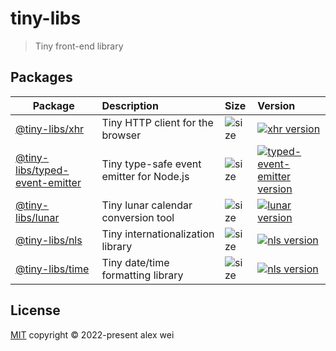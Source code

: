 # tiny-libs

> Tiny front-end library

## Packages

| Package                       | Description                      | Size                                                 | Version                                                                        |
| ----------------------------- | :------------------------------- | :--------------------------------------------------- | :----------------------------------------------------------------------------------------------------- |
| [@tiny-libs/xhr](packages/xhr) | Tiny HTTP client for the browser | ![size](https://img.shields.io/badge/-<3kb-blue.svg) | [![xhr version](https://img.shields.io/npm/v/@tiny-libs/xhr.svg?label=%20)](packages/xhr/CHANGELOG.md) |
| [@tiny-libs/typed-event-emitter](packages/typed-event-emitter) | Tiny type-safe event emitter for Node.js | ![size](https://img.shields.io/badge/0kb-blue.svg) | [![typed-event-emitter version](https://img.shields.io/npm/v/@tiny-libs/typed-event-emitter.svg?label=%20)](packages/typed-event-emitter/CHANGELOG.md) |
| [@tiny-libs/lunar](packages/lunar) | Tiny lunar calendar conversion tool | ![size](https://img.shields.io/badge/<12kb-blue.svg) | [![lunar version](https://img.shields.io/npm/v/@tiny-libs/lunar.svg?label=%20)](packages/lunar/CHANGELOG.md) |
| [@tiny-libs/nls](packages/nls) | Tiny internationalization library | ![size](https://img.shields.io/badge/<1kb-blue.svg) | [![nls version](https://img.shields.io/npm/v/@tiny-libs/nls.svg?label=%20)](packages/nls/CHANGELOG.md) |
| [@tiny-libs/time](packages/time) | Tiny date/time formatting library | ![size](https://img.shields.io/badge/<2kb-blue.svg) | [![nls version](https://img.shields.io/npm/v/@tiny-libs/time.svg?label=%20)](packages/time/CHANGELOG.md) |

## License

[MIT](./LICENSE) copyright © 2022-present alex wei
